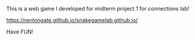 This is a web game I developed for midterm project 1 for connections lab!

https://rentongate.github.io/snakegamelab.github.io/

Have FUN!
